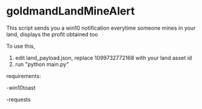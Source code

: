# goldmandLandMineAlert
This script sends you a win10 notification everytime someone mines in your land, displays the profit obtained too

To use this,

1) edit land_payload.json, replace 1099732772168 with your land asset id
2) run "python main.py"

requirements:

-win10toast

-requests

